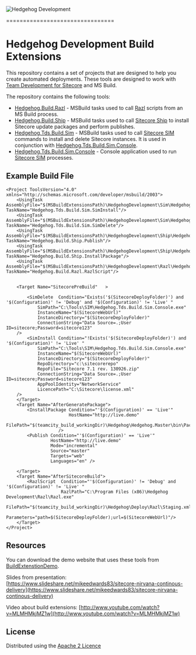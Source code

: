 <img src="https://www.hhog.com/-/media/PublicImages/Hedgehog/Hedgehog-logo-4color-275x46.jpg" alt="Hedgehog Development" border="0"> 


================================

# Hedgehog Development Build Extensions #

This repository contains a set of projects that are designed to help you create automated deployments. These tools are designed to work with [Team Development for Sitecore](http://www.hhogdev.com/products/team-development-for-sitecore/overview.aspx) and MS Build.

The repository contains the following tools:

* [Hedgehog.Build.Razl](https://github.com/HedgehogDevelopment/BuildExtensions/tree/master/Hedgehog.Build.Razl) - MSBuild tasks used to call [Razl](http://www.razl.net) scripts from an MS Build process.
* [Hedgehog.Build.Ship](https://github.com/HedgehogDevelopment/BuildExtensions/tree/master/Hedgehog.Build.Ship) - MSBuild tasks used to call [Sitecore Ship](https://github.com/kevinobee/Sitecore.Ship) to install Sitecore update packages and perform publishes.
* [Hedgehog.Tds.Build.Sim](https://github.com/HedgehogDevelopment/BuildExtensions/tree/master/Hedgehog.Tds.Build.Sim) - MSBuild tasks used to call [Sitecore SIM](https://marketplace.sitecore.net/en/Modules/Sitecore_Instance_Manager.aspx) commands to install and delete Sitecore instances. It is used in conjunction with [Hedgehog.Tds.Build.Sim.Console](/Todo).
* [Hedgehog.Tds.Build.Sim.Console](https://github.com/HedgehogDevelopment/BuildExtensions/tree/master/Hedgehog.Tds.Build.Sim.Console) - Console application used to run [Sitecore SIM](https://marketplace.sitecore.net/en/Modules/Sitecore_Instance_Manager.aspx) processes.


## Example Build File ##

	<Project ToolsVersion="4.0" xmlns="http://schemas.microsoft.com/developer/msbuild/2003">
		<UsingTask AssemblyFile="$(MSBuildExtensionsPath)\HedgehogDevelopment\Sim\Hedgehog.Tds.Build.Sim.dll" TaskName="Hedgehog.Tds.Build.Sim.SimInstall"/>
		<UsingTask AssemblyFile="$(MSBuildExtensionsPath)\HedgehogDevelopment\Sim\Hedgehog.Tds.Build.Sim.dll" TaskName="Hedgehog.Tds.Build.Sim.SimDelete"/>
		<UsingTask AssemblyFile="$(MSBuildExtensionsPath)\HedgehogDevelopment\Ship\Hedgehog.Build.Ship.dll" TaskName="Hedgehog.Build.Ship.Publish"/>
		<UsingTask AssemblyFile="$(MSBuildExtensionsPath)\HedgehogDevelopment\Ship\Hedgehog.Build.Ship.dll" TaskName="Hedgehog.Build.Ship.InstallPackage"/>
		<UsingTask AssemblyFile="$(MSBuildExtensionsPath)\HedgehogDevelopment\Razl\Hedgehog.Build.Razl.dll" TaskName="Hedgehog.Build.Razl.RazlScript"/>


		<Target Name="SitecorePreBuild"   >

			<SimDelete  Condition="Exists('$(SitecoreDeployFolder)') and '$(Configuration)' != 'Debug' and '$(Configuration)' != 'Live' "
				SimPath="C:\Tools\SIM\Hedgehog.Tds.Build.Sim.Console.exe"
				InstanceName="$(SitecoreWebUrl)"
				InstanceDirectory="$(SitecoreDeployFolder)"
				ConnectionString="Data Source=.;User ID=sitecore;Password=sitecore123"
		/>
			<SimInstall Condition="!Exists('$(SitecoreDeployFolder)') and '$(Configuration)' != 'Live' "
				SimPath="C:\Tools\SIM\Hedgehog.Tds.Build.Sim.Console.exe"
				InstanceName="$(SitecoreWebUrl)"
				InstanceDirectory="$(SitecoreDeployFolder)"
				RepoDirectory="c:\sitecorerepo"
				RepoFile="Sitecore 7.1 rev. 130926.zip"
				ConnectionString="Data Source=.;User ID=sitecore;Password=sitecore123"
				AppPoolIdentity="NetworkService"
				LicencePath="C:\Sitecore\license.xml"
		/>
		</Target>
		<Target Name="AfterGeneratePackage">
			<InstallPackage Condition="'$(Configuration)' == 'Live'"
							HostName="http://live.demo"
							FilePath="$(teamcity_build_workingDir)\Hedgehog\Hedgehog.Master\bin\Package_Live\Hedgehog.Master.update"
						/>
			<Publish Condition="'$(Configuration)' == 'Live'"
					 HostName="http://live.demo"
					 Mode="incremental"
					 Source="master"
					 Targets="web"
					 Languages="en" />

		</Target>
		<Target Name="AfterSitecoreBuild">
			<RazlScript  Condition="'$(Configuration)' != 'Debug' and '$(Configuration)' != 'Live' "
						 RazlPath="C:\Program Files (x86)\Hedgehog Development\Razl\Razl.exe"
						 FilePath="$(teamcity_build_workingDir)\Hedgehog\Deploy\Razl\Staging.xml"
						 Parameters="path=$(SitecoreDeployFolder);url=$(SitecoreWebUrl)"/>
		</Target>
	</Project>

## Resources ##

You can download the demo website that uses these tools from [BuildExtenstionDemo](https://github.com/HedgehogDevelopment/BuildExtensionsDemo).

Slides from presentation: [https://www.slideshare.net/mikeedwards83/sitecore-nirvana-continous-delivery](https://www.slideshare.net/mikeedwards83/sitecore-nirvana-continous-delivery)

Video about build extensions: [http://www.youtube.com/watch?v=MLMHMkjMZ1w](http://www.youtube.com/watch?v=MLMHMkjMZ1w)

## License ##

Distributed using the [Apache 2 Licence](https://github.com/HedgehogDevelopment/BuildExtensions/blob/master/Licence.txt)


